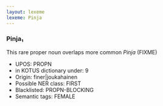 ```yaml
---
layout: lexeme
lexeme: Pinja
---
```


###  Pinja₁

This rare proper noun overlaps more common *Pinja* (FIXME)
* UPOS:  PROPN
* in KOTUS dictionary under:  9
* Origin:  finer|joukahainen
* Possible NER class:  FIRST
* Blacklisted:  PROPN-BLOCKING
* Semantic tags:  FEMALE


